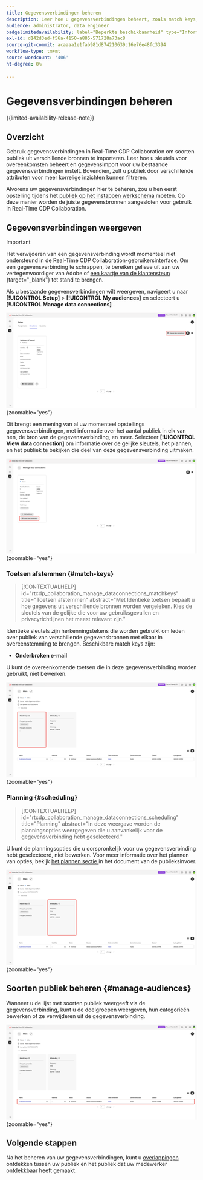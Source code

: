 ```yaml
---
title: Gegevensverbindingen beheren
description: Leer hoe u gegevensverbindingen beheert, zoals match keys, planning, use cases en publiekfiltering in Real-Time CDP Collaboration
audience: administrator, data engineer
badgelimitedavailability: label="Beperkte beschikbaarheid" type="Informative" url="https://helpx.adobe.com/legal/product-descriptions/real-time-customer-data-platform-collaboration.html newtab=true"
exl-id: d142d3ed-f56a-4150-a885-571728a73ac8
source-git-commit: acaaaa1e1fab981d874210639c16e76e48fc3394
workflow-type: tm+mt
source-wordcount: '406'
ht-degree: 0%

---
```


# Gegevensverbindingen beheren

{{limited-availability-release-note}}

## Overzicht

Gebruik gegevensverbindingen in Real-Time CDP Collaboration om soorten publiek uit verschillende bronnen te importeren. Leer hoe u sleutels voor overeenkomsten beheert en gegevensimport voor uw bestaande gegevensverbindingen instelt. Bovendien, zult u publiek door verschillende attributen voor meer korrelige inzichten kunnen filtreren.

Alvorens uw gegevensverbindingen hier te beheren, zou u hen eerst opstelling tijdens het [ publiek op het instappen werkschema ](./onboard-audiences.md) moeten. Op deze manier worden de juiste gegevensbronnen aangesloten voor gebruik in Real-Time CDP Collaboration.

## Gegevensverbindingen weergeven

>[!IMPORTANT]
>
>Het verwijderen van een gegevensverbinding wordt momenteel niet ondersteund in de Real-Time CDP Collaboration-gebruikersinterface. Om een gegevensverbinding te schrappen, te bereiken gelieve uit aan uw vertegenwoordiger van Adobe of [ een kaartje van de klantensteun ](https://experienceleague.adobe.com/home?lang=en&amp;support-tab=open-ticket#support) {target="_blank"} tot stand te brengen.

Als u bestaande gegevensverbindingen wilt weergeven, navigeert u naar **[!UICONTROL Setup]** > **[!UICONTROL My audiences]** en selecteert u **[!UICONTROL Manage data connections]** .

![ de werkruimte van de Opstelling met Manage benadrukte gegevensverbindingen.](/help/assets/setup/manage-data-connection/manage-data-connection-highlighted.png){zoomable="yes"}

Dit brengt een mening van al uw momenteel opstellings gegevensverbindingen, met informatie over het aantal publiek in elk van hen, de bron van de gegevensverbinding, en meer. Selecteer **[!UICONTROL View data connection]** om informatie over de gelijke sleutels, het plannen, en het publiek te bekijken die deel van deze gegevensverbinding uitmaken.

![ beheert de werkruimte van gegevensverbindingen met een benadrukte gegevensverbindingen van de Mening van verbindingen. ](/help/assets/setup/manage-data-connection/view-data-connection-highlighted.png){zoomable="yes"}

### Toetsen afstemmen {#match-keys}

>[!CONTEXTUALHELP]
>id="rtcdp_collaboration_manage_dataconnections_matchkeys"
>title="Toetsen afstemmen"
>abstract="Met Identieke toetsen bepaalt u hoe gegevens uit verschillende bronnen worden vergeleken. Kies de sleutels van de gelijke die voor uw gebruiksgevallen en privacyrichtlijnen het meest relevant zijn."

Identieke sleutels zijn herkenningstekens die worden gebruikt om leden over publiek van verschillende gegevensbronnen met elkaar in overeenstemming te brengen. Beschikbare match keys zijn:

- **Onderbroken e-mail**

U kunt de overeenkomende toetsen die in deze gegevensverbinding worden gebruikt, niet bewerken.

![ de werkruimte van de gegevensverbindingen van A met de benadrukt de sleutelensectie van de Gelijke.](/help/assets/setup/manage-data-connection/view-data-connection-match-keys.png){zoomable="yes"}

### Planning {#scheduling}

>[!CONTEXTUALHELP]
>id="rtcdp_collaboration_manage_dataconnections_scheduling"
>title="Planning"
>abstract="In deze weergave worden de planningsopties weergegeven die u aanvankelijk voor de gegevensverbinding hebt geselecteerd."

U kunt de planningsopties die u oorspronkelijk voor uw gegevensverbinding hebt geselecteerd, niet bewerken. Voor meer informatie over het plannen van opties, bekijk [ het plannen sectie ](/help/guide/setup/onboard-audiences.md#schedule) in het document van de publieksinvoer.

![ de werkruimte van de gegevensverbindingen van A met de Plannende benadrukte sectie.](/help/assets/setup/manage-data-connection/view-data-connection-scheduling.png){zoomable="yes"}

## Soorten publiek beheren {#manage-audiences}

Wanneer u de lijst met soorten publiek weergeeft via de gegevensverbinding, kunt u de doelgroepen weergeven, hun categorieën bewerken of ze verwijderen uit de gegevensverbinding.

![ de werkruimte van de gegevensverbindingen van A met de benadrukte publiek.](/help/assets/setup/manage-data-connection/view-data-connection-manage-audiences.png){zoomable="yes"}

## Volgende stappen

Na het beheren van uw gegevensverbindingen, kunt u [ overlappingen ](/help/guide/collaborate/discover.md) ontdekken tussen uw publiek en het publiek dat uw medewerker ontdekkbaar heeft gemaakt.

